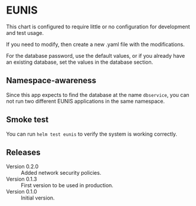 # EUNIS

This chart is configured to require little or no configuration for development and test usage.

If you need to modify, then create a new .yaml file with the modifications.

For the database password, use the default values, or if you already have an existing database,
set the values in the database section.

## Namespace-awareness

Since this app expects to find the database at the name `dbservice`, you can not
run two different EUNIS applications in the same namespace.

## Smoke test

You can run `helm test eunis` to verify the system is working correctly.

## Releases

<dl>

  <dt>Version 0.2.0</dt>
  <dd>Added network security policies.</dd>

  <dt>Version 0.1.3</dt>
  <dd>First version to be used in production.</dd>

  <dt>Version 0.1.0</dt>
  <dd>Initial version.</dd>

</dl>

